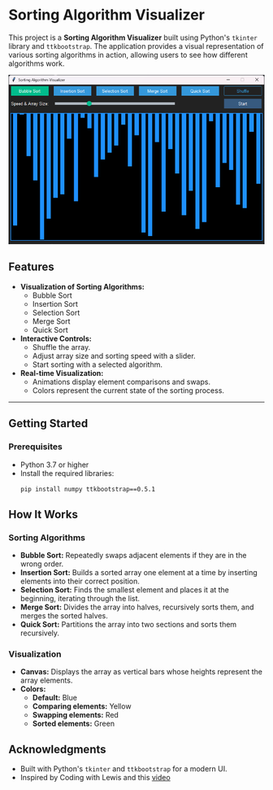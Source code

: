 # Sorting Algorithm Visualizer

This project is a **Sorting Algorithm Visualizer** built using Python's `tkinter` library and `ttkbootstrap`. 
The application provides a visual representation of various sorting algorithms in action, allowing users to see how different algorithms work.

![Demo Screenshot](./demo.png)

## Features
- **Visualization of Sorting Algorithms:**
  - Bubble Sort
  - Insertion Sort
  - Selection Sort
  - Merge Sort
  - Quick Sort
- **Interactive Controls:**
  - Shuffle the array.
  - Adjust array size and sorting speed with a slider.
  - Start sorting with a selected algorithm.
- **Real-time Visualization:**
  - Animations display element comparisons and swaps.
  - Colors represent the current state of the sorting process.

---

## Getting Started

### Prerequisites
- Python 3.7 or higher
- Install the required libraries:
  ```bash
  pip install numpy ttkbootstrap==0.5.1
  ```

## How It Works

### Sorting Algorithms
- **Bubble Sort:** Repeatedly swaps adjacent elements if they are in the wrong order.
- **Insertion Sort:** Builds a sorted array one element at a time by inserting elements into their correct position.
- **Selection Sort:** Finds the smallest element and places it at the beginning, iterating through the list.
- **Merge Sort:** Divides the array into halves, recursively sorts them, and merges the sorted halves.
- **Quick Sort:** Partitions the array into two sections and sorts them recursively.

### Visualization
- **Canvas:** Displays the array as vertical bars whose heights represent the array elements.
- **Colors:**
  - **Default:** Blue
  - **Comparing elements:** Yellow
  - **Swapping elements:** Red
  - **Sorted elements:** Green

## Acknowledgments
- Built with Python's `tkinter` and `ttkbootstrap` for a modern UI.
- Inspired by Coding with Lewis and this [video](https://www.youtube.com/watch?v=rbbTd-gkajw)
